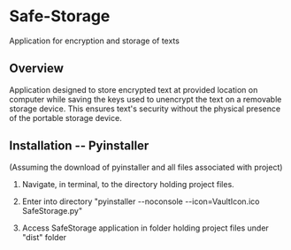 # Safe-Storage
Application for encryption and storage of texts

## Overview
Application designed to store encrypted text at provided location on computer while saving the keys used to unencrypt the text on a removable storage device. This ensures text's security without the physical presence of the portable storage device.

## Installation -- Pyinstaller
(Assuming the download of pyinstaller and all files associated with project)

1) Navigate, in terminal, to the directory holding project files.

2) Enter into directory "pyinstaller --noconsole --icon=VaultIcon.ico SafeStorage.py"

3) Access SafeStorage application in folder holding project files under "dist" folder


